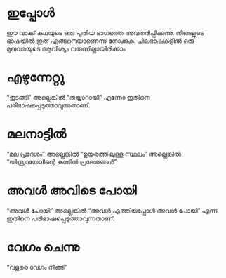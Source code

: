# ഇപ്പോൾ
ഈ വാക്ക് കഥയുടെ ഒരു പുതിയ ഭാഗത്തെ അവതരിപ്പിക്കുന്നു. നിങ്ങളുടെ ഭാഷയിൽ ഇത് എങ്ങനെയാണെന്ന് നോക്കുക. ചിലഭാഷകളിൽ ഒരു മുഖവരയുടെ ആവിശ്യം വരുന്നില്ലായിരിക്കാം
# എഴുന്നേറ്റു
“തുടങ്ങി” അല്ലെങ്കിൽ “തയ്യാറായി” എന്നോ ഇതിനെ പരിഭാഷപ്പെടുത്താവുന്നതാണ്.
# മലനാട്ടിൽ
“മല പ്രദേശം” അല്ലെങ്കിൽ “ഉയരത്തിലുള്ള സ്ഥലം” അല്ലെങ്കിൽ “യിസ്രായേലിന്റെ കുന്നിൻ പ്രദേശങ്ങൾ”
# അവൾ അവിടെ പോയി 
“അവൾ പോയി” അല്ലെങ്കിൽ “അവൾ എത്തിയപ്പോൾ അവൾ പോയി” എന്ന് ഇതിനെ പരിഭാഷപ്പെടുത്താവുന്നതാണ്.
# വേഗം ചെന്നു
“വളരെ വേഗം നീങ്ങി”
